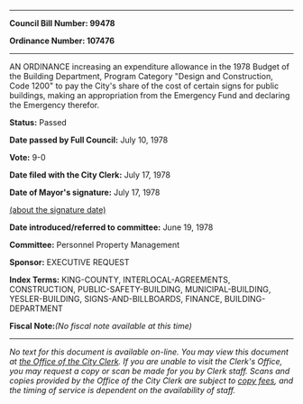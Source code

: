 

********

**Council Bill Number: 99478**
   
**Ordinance Number: 107476**
********

 AN ORDINANCE increasing an expenditure allowance in the 1978 Budget of the Building Department, Program Category "Design and Construction, Code 1200" to pay the City's share of the cost of certain signs for public buildings, making an appropriation from the Emergency Fund and declaring the Emergency therefor.

**Status:** Passed
   
**Date passed by Full Council:** July 10, 1978
   
**Vote:** 9-0
   
**Date filed with the City Clerk:** July 17, 1978
   
**Date of Mayor's signature:** July 17, 1978
   
[(about the signature date)](/~public/approvaldate.htm)
   
   
   
**Date introduced/referred to committee:** June 19, 1978
   
**Committee:** Personnel Property Management
   
**Sponsor:** EXECUTIVE REQUEST
   
   
**Index Terms:** KING-COUNTY, INTERLOCAL-AGREEMENTS, CONSTRUCTION, PUBLIC-SAFETY-BUILDING, MUNICIPAL-BUILDING, YESLER-BUILDING, SIGNS-AND-BILLBOARDS, FINANCE, BUILDING-DEPARTMENT

**Fiscal Note:**_(No fiscal note available at this time)_
********

_No text for this document is available on-line. You may view this document at [the Office of the City Clerk](http://www.seattle.gov/leg/clerk/contactUs.htm). If you are unable to visit the Clerk's Office, you may request a copy or scan be made for you by Clerk staff. Scans and copies provided by the Office of the City Clerk are subject to [copy fees](http://clerk.seattle.gov/~public/clerkfees.htm), and the timing of service is dependent on the availability of staff._

